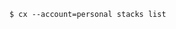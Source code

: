 <!-- layout:code post: introduction_multiple-account-support -->

```
$ cx --account=personal stacks list
```
